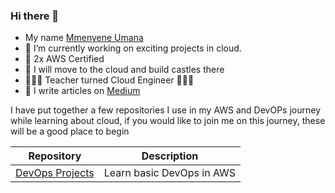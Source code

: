 ### Hi there 👋
* My name [Mmenyene Umana](www.linkedin.com/in/mmenyene-umana)
* 🔭 I’m currently working on exciting projects in cloud. 
* 🥇 2x AWS Certified
* 🌱 I will move to the cloud and build castles there
* 🧑🏾‍🏫 Teacher turned Cloud Engineer 🧑🏾‍💻
* 📝 I write articles on [Medium](https://medium.com/@nneyenu)

I have put together a few repositories I use in my AWS and DevOPs journey while learning about cloud, if you would like to join me on this journey, these will be a good place to begin

| Repository | Description |
|------------|-------------|
| [DevOps Projects](https://github.com/nneyen/DevOps_Projects.git)| Learn basic DevOps in AWS|





